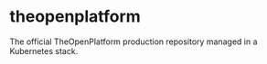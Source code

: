 # theopenplatform
The official TheOpenPlatform production repository managed in a Kubernetes stack.

